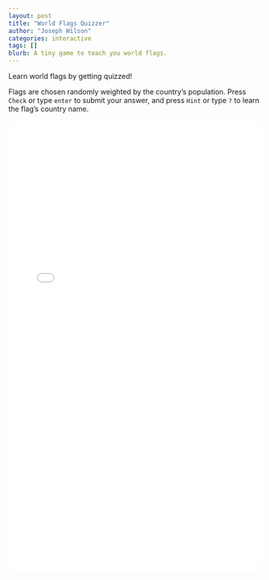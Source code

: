 ```yaml
---
layout: post
title: "World Flags Quizzer"
author: "Joseph Wilson"
categories: interactive
tags: []
blurb: A tiny game to teach you world flags.
---
```


Learn world flags by getting quizzed!

Flags are chosen randomly weighted by the country’s population.
Press `Check` or type `enter` to submit your answer, and press `Hint` or type `?` to learn the flag’s country name.

<iframe src="{{ site.github.url }}/projects/flag-game"
style="
	width: 100%;
	height: 900px;
	background: white;
	border-radius: 25px;
	border: none;
"
></iframe>